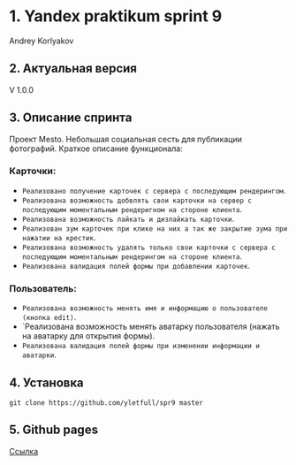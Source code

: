 # 1. Yandex praktikum sprint 9 
Andrey Korlyakov  

## 2. Актуальная версия  
V 1.0.0

## 3. Описание спринта  
Проект Mesto.
Небольшая социальная сесть для публикации фотографий.
Краткое описание функционала:  
### Карточки:  
- `Реализовано получение карточек с сервера с последующим рендерингом`.
- `Реализована возможность добвлять свои карточки на сервер с последующим моментальным рендеригном на стороне клиента`.
- `Реализована возможность лайкать и дизлайкать карточки`. 
- `Реализован зум карточек при клике на них а так же закрытие зума при нажатии на крестик`.
- `Реализована возможность удалять только свои карточки с сервера с последующим моментальным рендерингом на стороне клиента`.
- `Реализована валидация полей формы при добавлении карточек`.
### Пользователь:   
- `Реализована возможность менять имя и информацию о пользователе (кнопка edit)`. 
- `Реализована возможность менять аватарку пользователя (нажать на аватарку для открытия формы).
- `Реализована валидация полей формы при изменении информации и аватарки`.
## 4. Установка  
`git clone https://github.com/yletfull/spr9 master`

## 5. Github pages  
[Ссылка](https://yletfull.github.io/spr9/) 
